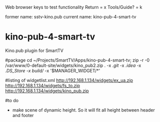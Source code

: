 Web browser keys to test functionality
Return = x
Tools/Guide? = k

former name: sstv-kino.pub
current name: kino-pub-4-smart-tv
# kino-pub-4-smart-tv
Kino.pub plugin for SmartTV

#package
cd ~/Projects/SmartTV/Apps/kino-pub-4-smart-tv;  zip -r -0 /var/www/0-default-site/widgets/kino_pub2.zip . -x *.git* -x *.idea* -x *.DS_Store -x build/* -x '$MANAGER_WIDGET/*'

#listing of widgetlist.xml
    <?xml version="1.0" encoding="UTF-8"?>
    <rsp stat="ok">
    <list>
       <widget id="ex_ua">
           <title>EX.UA</title>
           <compression size="1656763" type="zip"/>
           <description></description>
           <download>http://192.168.1.134/widgets/ex_ua.zip</download>
       </widget>
       <widget id="fs_to">
           <title>FS.to</title>
           <compression size="517608" type="zip"/>
           <description></description>
           <download>http://192.168.1.134/widgets/fs_to.zip</download>
       </widget>
         <widget id="kino_pub">
           <title>Kino.puv</title>
           <compression size="1656763" type="zip"/>
           <description></description>
           <download>http://192.168.1.134/widgets/kino_pub.zip</download>
       </widget>
    </list>
    </rsp>

#to do
* make scene of dynamic height. So it will fit all height between header and footer